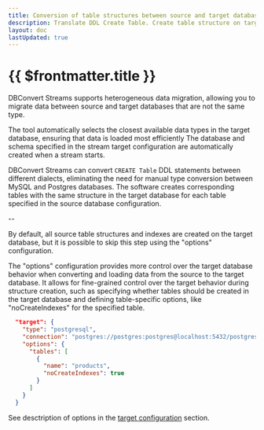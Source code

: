 ```yaml
---
title: Conversion of table structures between source and target databases.
description: Translate DDL Create Table. Create table structure on targets.
layout: doc
lastUpdated: true
---
```


# {{ $frontmatter.title }}

DBConvert Streams supports heterogeneous data migration, allowing you to migrate data between source and target databases that are not the same type. 

The tool automatically selects the closest available data types in the target database, ensuring that data is loaded most efficiently
The database and schema specified in the stream target configuration are automatically created when a stream starts.

DBConvert Streams can convert `CREATE Table` DDL statements between different dialects, eliminating the need for manual type conversion between MySQL and Postgres databases. The software creates corresponding tables with the same structure in the target database for each table specified in the source database configuration.

-- 

By default, all source table structures and indexes are created on the target database, but it is possible to skip this step using the "options" configuration.

The "options" configuration provides more control over the target database behavior when converting and loading data from the source to the target database. It allows for fine-grained control over the target behavior during structure creation, such as specifying whether tables should be created in the target database and defining table-specific options, like "noCreateIndexes" for the specified table.

```json
  "target": {
    "type": "postgresql",
    "connection": "postgres://postgres:postgres@localhost:5432/postgres",
    "options": {
      "tables": [
        {
          "name": "products",
          "noCreateIndexes": true
        }
      ]
    }
  }

```

See desctription of options in the [target configuration](/targets/target-config) section.
